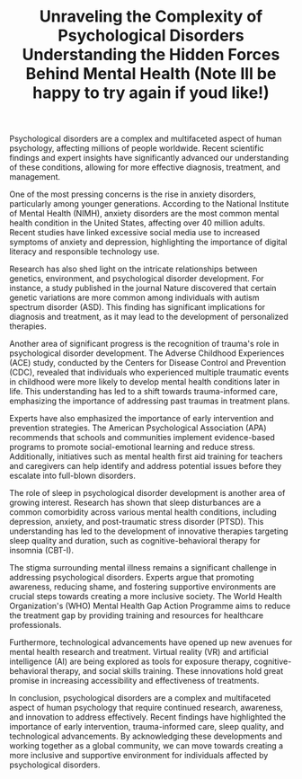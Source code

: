 ﻿---
title: "Unraveling the Complexity of Psychological Disorders Understanding the Hidden Forces Behind Mental Health (Note Ill be happy to try again if youd like!)"
description: "Discover the fascinating world of human psychology with insights into behavior, mental health, cognitive science, and the latest psychological research."
pubDate: 2025-07-01
category: "psychology"
tags: []
image: "/assets/blog-placeholder-1.svg"
---

Psychological disorders are a complex and multifaceted aspect of human psychology, affecting millions of people worldwide. Recent scientific findings and expert insights have significantly advanced our understanding of these conditions, allowing for more effective diagnosis, treatment, and management.

One of the most pressing concerns is the rise in anxiety disorders, particularly among younger generations. According to the National Institute of Mental Health (NIMH), anxiety disorders are the most common mental health condition in the United States, affecting over 40 million adults. Recent studies have linked excessive social media use to increased symptoms of anxiety and depression, highlighting the importance of digital literacy and responsible technology use.

Research has also shed light on the intricate relationships between genetics, environment, and psychological disorder development. For instance, a study published in the journal Nature discovered that certain genetic variations are more common among individuals with autism spectrum disorder (ASD). This finding has significant implications for diagnosis and treatment, as it may lead to the development of personalized therapies.

Another area of significant progress is the recognition of trauma's role in psychological disorder development. The Adverse Childhood Experiences (ACE) study, conducted by the Centers for Disease Control and Prevention (CDC), revealed that individuals who experienced multiple traumatic events in childhood were more likely to develop mental health conditions later in life. This understanding has led to a shift towards trauma-informed care, emphasizing the importance of addressing past traumas in treatment plans.

Experts have also emphasized the importance of early intervention and prevention strategies. The American Psychological Association (APA) recommends that schools and communities implement evidence-based programs to promote social-emotional learning and reduce stress. Additionally, initiatives such as mental health first aid training for teachers and caregivers can help identify and address potential issues before they escalate into full-blown disorders.

The role of sleep in psychological disorder development is another area of growing interest. Research has shown that sleep disturbances are a common comorbidity across various mental health conditions, including depression, anxiety, and post-traumatic stress disorder (PTSD). This understanding has led to the development of innovative therapies targeting sleep quality and duration, such as cognitive-behavioral therapy for insomnia (CBT-I).

The stigma surrounding mental illness remains a significant challenge in addressing psychological disorders. Experts argue that promoting awareness, reducing shame, and fostering supportive environments are crucial steps towards creating a more inclusive society. The World Health Organization's (WHO) Mental Health Gap Action Programme aims to reduce the treatment gap by providing training and resources for healthcare professionals.

Furthermore, technological advancements have opened up new avenues for mental health research and treatment. Virtual reality (VR) and artificial intelligence (AI) are being explored as tools for exposure therapy, cognitive-behavioral therapy, and social skills training. These innovations hold great promise in increasing accessibility and effectiveness of treatments.

In conclusion, psychological disorders are a complex and multifaceted aspect of human psychology that require continued research, awareness, and innovation to address effectively. Recent findings have highlighted the importance of early intervention, trauma-informed care, sleep quality, and technological advancements. By acknowledging these developments and working together as a global community, we can move towards creating a more inclusive and supportive environment for individuals affected by psychological disorders.
